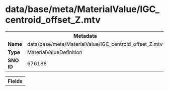 <h1>data/base/meta/MaterialValue/IGC_centroid_offset_Z.mtv</h1><table><tr><th colspan="100%">Metadata</th></tr><tr><td><b>Name</b></td><td>data/base/meta/MaterialValue/IGC_centroid_offset_Z.mtv</td></tr><tr><td><b>Type</b></td><td>MaterialValueDefinition</td></tr><tr><td><b>SNO ID</b></td><td>676188</td></tr></table>

<table><tr><th colspan="100%">Fields</th></tr></table>

